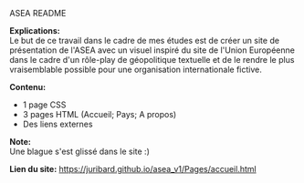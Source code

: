 ASEA README

**Explications:**   
Le but de ce travail dans le cadre de mes études est de créer un site de présentation de l'ASEA avec un visuel inspiré du site de l'Union Européenne dans le cadre d'un rôle-play de géopolitique textuelle et de le rendre le plus vraisemblable possible pour une organisation internationale fictive.

**Contenu:**
- 1 page CSS
- 3 pages HTML (Accueil; Pays; A propos)
- Des liens externes

**Note:**   
Une blague s'est glissé dans le site :)

**Lien du site:**
https://juribard.github.io/asea_v1/Pages/accueil.html
